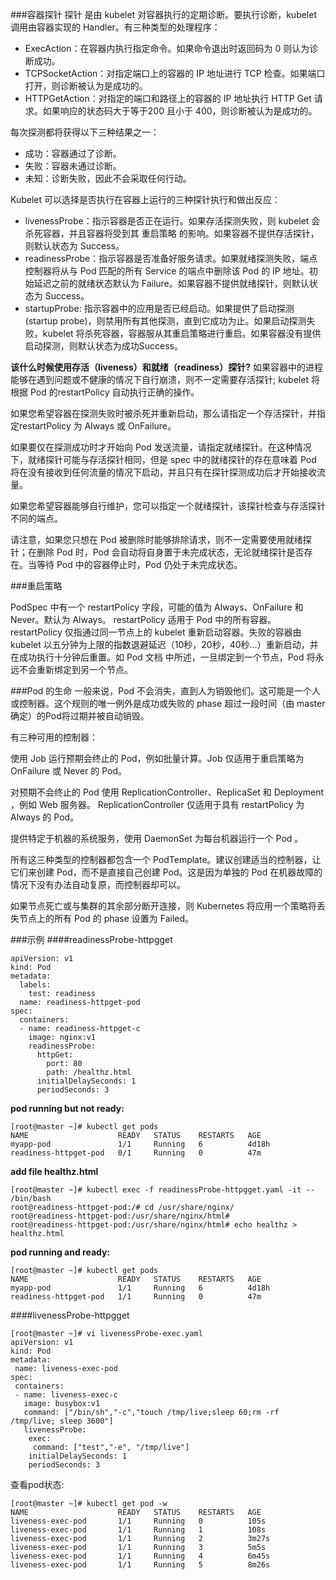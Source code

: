 
 
###容器探针
探针 是由 kubelet 对容器执行的定期诊断。要执行诊断，kubelet 调用由容器实现的 Handler。有三种类型的处理程序：

* ExecAction：在容器内执行指定命令。如果命令退出时返回码为 0 则认为诊断成功。
* TCPSocketAction：对指定端口上的容器的 IP 地址进行 TCP 检查。如果端口打开，则诊断被认为是成功的。
* HTTPGetAction：对指定的端口和路径上的容器的 IP 地址执行 HTTP Get 请求。如果响应的状态码大于等于200 且小于 400，则诊断被认为是成功的。

每次探测都将获得以下三种结果之一：

* 成功：容器通过了诊断。
* 失败：容器未通过诊断。
* 未知：诊断失败，因此不会采取任何行动。

Kubelet 可以选择是否执行在容器上运行的三种探针执行和做出反应：

* livenessProbe：指示容器是否正在运行。如果存活探测失败，则 kubelet 会杀死容器，并且容器将受到其 重启策略 的影响。如果容器不提供存活探针，则默认状态为 Success。
* readinessProbe：指示容器是否准备好服务请求。如果就绪探测失败，端点控制器将从与 Pod 匹配的所有 Service 的端点中删除该 Pod 的 IP 地址。初始延迟之前的就绪状态默认为 Failure。如果容器不提供就绪探针，则默认状态为 Success。
* startupProbe: 指示容器中的应用是否已经启动。如果提供了启动探测(startup probe)，则禁用所有其他探测，直到它成功为止。如果启动探测失败，kubelet 将杀死容器，容器服从其重启策略进行重启。如果容器没有提供启动探测，则默认状态为成功Success。

**该什么时候使用存活（liveness）和就绪（readiness）探针?**
如果容器中的进程能够在遇到问题或不健康的情况下自行崩溃，则不一定需要存活探针; kubelet 将根据 Pod 的restartPolicy 自动执行正确的操作。

如果您希望容器在探测失败时被杀死并重新启动，那么请指定一个存活探针，并指定restartPolicy 为 Always 或 OnFailure。

如果要仅在探测成功时才开始向 Pod 发送流量，请指定就绪探针。在这种情况下，就绪探针可能与存活探针相同，但是 spec 中的就绪探针的存在意味着 Pod 将在没有接收到任何流量的情况下启动，并且只有在探针探测成功后才开始接收流量。

如果您希望容器能够自行维护，您可以指定一个就绪探针，该探针检查与存活探针不同的端点。

请注意，如果您只想在 Pod 被删除时能够排除请求，则不一定需要使用就绪探针；在删除 Pod 时，Pod 会自动将自身置于未完成状态，无论就绪探针是否存在。当等待 Pod 中的容器停止时，Pod 仍处于未完成状态。

###重启策略

PodSpec 中有一个 restartPolicy 字段，可能的值为 Always、OnFailure 和 Never。默认为 Always。 restartPolicy 适用于 Pod 中的所有容器。restartPolicy 仅指通过同一节点上的 kubelet 重新启动容器。失败的容器由 kubelet 以五分钟为上限的指数退避延迟（10秒，20秒，40秒…）重新启动，并在成功执行十分钟后重置。如 Pod 文档 中所述，一旦绑定到一个节点，Pod 将永远不会重新绑定到另一个节点。

###Pod 的生命
一般来说，Pod 不会消失，直到人为销毁他们。这可能是一个人或控制器。这个规则的唯一例外是成功或失败的 phase 超过一段时间（由 master 确定）的Pod将过期并被自动销毁。

有三种可用的控制器：

使用 Job 运行预期会终止的 Pod，例如批量计算。Job 仅适用于重启策略为 OnFailure 或 Never 的 Pod。

对预期不会终止的 Pod 使用 ReplicationController、ReplicaSet 和 Deployment ，例如 Web 服务器。 ReplicationController 仅适用于具有 restartPolicy 为 Always 的 Pod。

提供特定于机器的系统服务，使用 DaemonSet 为每台机器运行一个 Pod 。

所有这三种类型的控制器都包含一个 PodTemplate。建议创建适当的控制器，让它们来创建 Pod，而不是直接自己创建 Pod。这是因为单独的 Pod 在机器故障的情况下没有办法自动复原，而控制器却可以。

如果节点死亡或与集群的其余部分断开连接，则 Kubernetes 将应用一个策略将丢失节点上的所有 Pod 的 phase 设置为 Failed。

###示例
####readinessProbe-httpgget

```
apiVersion: v1
kind: Pod
metadata:
  labels:
    test: readiness
  name: readiness-httpget-pod
spec:
  containers:
  - name: readiness-httpget-c
    image: nginx:v1
    readinessProbe:
      httpGet:
        port: 80
        path: /healthz.html
      initialDelaySeconds: 1
      periodSeconds: 3
```
**pod running but not ready:**
```
[root@master ~]# kubectl get pods
NAME                    READY   STATUS    RESTARTS   AGE
myapp-pod               1/1     Running   6          4d18h
readiness-httpget-pod   0/1     Running   0          47m
```
**add file healthz.html**
```
[root@master ~]# kubectl exec -f readinessProbe-httpgget.yaml -it -- /bin/bash
root@readiness-httpget-pod:/# cd /usr/share/nginx/
root@readiness-httpget-pod:/usr/share/nginx/html#
root@readiness-httpget-pod:/usr/share/nginx/html# echo healthz > healthz.html
```
**pod running and ready:**
```
[root@master ~]# kubectl get pods
NAME                    READY   STATUS    RESTARTS   AGE
myapp-pod               1/1     Running   6          4d18h
readiness-httpget-pod   1/1     Running   0          47m
```
####livenessProbe-httpgget
```
[root@master ~]# vi livenessProbe-exec.yaml
apiVersion: v1
kind: Pod
metadata:
 name: liveness-exec-pod
spec:
 containers:
 - name: liveness-exec-c
   image: busybox:v1
   command: ["/bin/sh","-c","touch /tmp/live;sleep 60;rm -rf /tmp/live; sleep 3600"]
   livenessProbe:
    exec:
     command: ["test","-e", "/tmp/live"]
    initialDelaySeconds: 1
    periodSeconds: 3
```
查看pod状态:
```
[root@master ~]# kubectl get pod -w
NAME                    READY   STATUS    RESTARTS   AGE
liveness-exec-pod       1/1     Running   0          105s
liveness-exec-pod       1/1     Running   1          108s
liveness-exec-pod       1/1     Running   2          3m27s
liveness-exec-pod       1/1     Running   3          5m5s
liveness-exec-pod       1/1     Running   4          6m45s
liveness-exec-pod       1/1     Running   5          8m26s
```